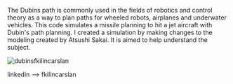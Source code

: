 The Dubins path is commonly used in the fields of robotics and control theory as a way to plan paths for wheeled robots, airplanes and underwater vehicles.
This code simulates a missile planning to hit a jet aircraft with Dubin's path planning. 
I created a simulation by making changes to the modeling created by Atsushi Sakai. It is aimed to help understand the subject. 

![dubinsfkilincarslan](https://github.com/klncrslnfatih/simple-dubins-path-planner/assets/80931164/4d267454-c699-4946-bb2b-c4a4053ee5b5)


linkedin --> fkilincarslan

